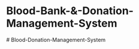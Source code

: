 # Blood-Bank-&-Donation-Management-System
#   B l o o d - D o n a t i o n - M a n a g e m e n t - S y s t e m  
 